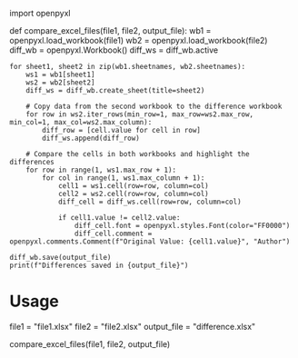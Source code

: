 import openpyxl

def compare_excel_files(file1, file2, output_file):
    wb1 = openpyxl.load_workbook(file1)
    wb2 = openpyxl.load_workbook(file2)
    diff_wb = openpyxl.Workbook()
    diff_ws = diff_wb.active
    
    for sheet1, sheet2 in zip(wb1.sheetnames, wb2.sheetnames):
        ws1 = wb1[sheet1]
        ws2 = wb2[sheet2]
        diff_ws = diff_wb.create_sheet(title=sheet2)
        
        # Copy data from the second workbook to the difference workbook
        for row in ws2.iter_rows(min_row=1, max_row=ws2.max_row, min_col=1, max_col=ws2.max_column):
            diff_row = [cell.value for cell in row]
            diff_ws.append(diff_row)
        
        # Compare the cells in both workbooks and highlight the differences
        for row in range(1, ws1.max_row + 1):
            for col in range(1, ws1.max_column + 1):
                cell1 = ws1.cell(row=row, column=col)
                cell2 = ws2.cell(row=row, column=col)
                diff_cell = diff_ws.cell(row=row, column=col)
                
                if cell1.value != cell2.value:
                    diff_cell.font = openpyxl.styles.Font(color="FF0000")
                    diff_cell.comment = openpyxl.comments.Comment(f"Original Value: {cell1.value}", "Author")
    
    diff_wb.save(output_file)
    print(f"Differences saved in {output_file}")

# Usage
file1 = "file1.xlsx"
file2 = "file2.xlsx"
output_file = "difference.xlsx"

compare_excel_files(file1, file2, output_file)

